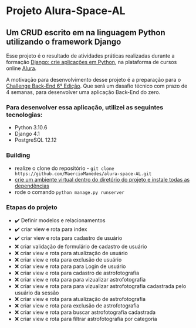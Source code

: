 # Projeto Alura-Space-AL 
## Um CRUD escrito em na linguagem Python utilizando o framework Django

Esse projeto é o resultado de atividades práticas realizadas durante a formação [Django: crie aplicações em Python](https://cursos.alura.com.br/formacao-django), na plataforma de cursos online [Alura](https://www.alura.com.br/).

A motivação para desenvolvimento desse projeto é a preparação para o [Challenge Back-End 6° Edição](https://www.alura.com.br/challenges/back-end-6?host=https://cursos.alura.com.br). Que será um dasafio técnico com prazo de 4 semanas, para desenvolver uma aplicação Back-End do zero.

### Para desenvolver essa aplicação, utilizei as seguintes tecnologias:

* Python 3.10.6
* Django 4.1
* PostgreSQL 12.12

### Building

* realize o clone do repositório - `git clone https://github.com/MaercioMamedes/alura-space-AL.git`
* [crie um ambiente virtual dentro do diretório do projeto e instale todas as dependências](https://www.alura.com.br/artigos/ambientes-virtuais-em-python)
* rode o comando `python manage.py runserver`

### Etapas do projeto
* :heavy_check_mark: Definir modelos e relacionamentos
* :heavy_check_mark: criar view e rota para index
* :heavy_check_mark: criar view e rota para cadastro de usuário
* :x: criar validação de formulário de cadastro de usuário
* :x: criar view e rota para atualização de usuário
* :x: criar view e rota para exclusão de usuário
* :x: criar view e rota para para Login de usuário
* :x: criar view e rota para cadastro de astrofotografia
* :x: criar view e rota para para vizualizar astrofotografia
* :x: criar view e rota para para vizualizar astrofotografia cadastrada pelo usuário da sessão
* :x: criar view e rota para atualização de astrofotografia
* :x: criar view e rota para exclusão de astrofotografia
* :x: criar view e rota para buscar astrofotografia cadastrada
* :x: criar view e rota para filtrar astrofotografia por categoria